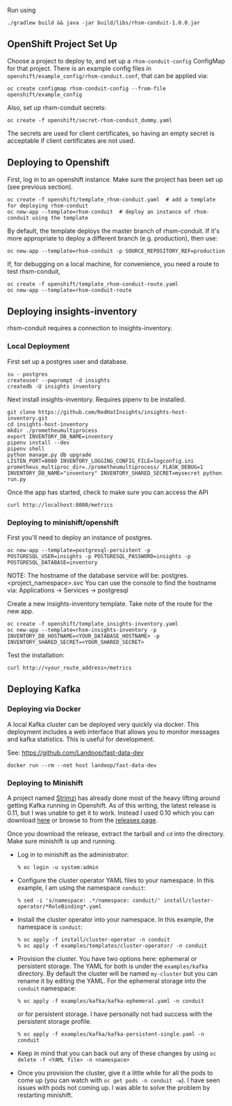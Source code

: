 Run using

```
./gradlew build && java -jar build/libs/rhsm-conduit-1.0.0.jar
```

## OpenShift Project Set Up

Choose a project to deploy to, and set up a `rhsm-conduit-config` ConfigMap for that project.
There is an example config files in `openshift/example_config/rhsm-conduit.conf`, that can be applied via:

```
oc create configmap rhsm-conduit-config --from-file openshift/example_config
```

Also, set up rhsm-conduit secrets:

```
oc create -f openshift/secret-rhsm-conduit_dummy.yaml
```

The secrets are used for client certificates, so having an empty secret is acceptable if client certificates are not used.

## Deploying to Openshift

First, log in to an openshift instance. Make sure the project has been set up (see previous section).

```
oc create -f openshift/template_rhsm-conduit.yaml  # add a template for deploying rhsm-conduit
oc new-app --template=rhsm-conduit  # deploy an instance of rhsm-conduit using the template
```

By default, the template deploys the master branch of rhsm-conduit. If it's more appropriate to deploy a different branch (e.g. production), then use:

```
oc new-app --template=rhsm-conduit -p SOURCE_REPOSITORY_REF=production
```

If, for debugging on a local machine, for convenience, you need a route to test rhsm-conduit,

```
oc create -f openshift/template_rhsm-conduit-route.yaml
oc new-app --template=rhsm-conduit-route
```

## Deploying insights-inventory

rhsm-conduit requires a connection to insights-inventory.

### Local Deployment

First set up a postgres user and database.
```
su - postgres
createuser --pwprompt -d insights
createdb -U insights inventory
```

Next install insights-inventory. Requires pipenv to be installed.

```
git clone https://github.com/RedHatInsights/insights-host-inventory.git
cd insights-host-inventory
mkdir ./prometheumultiprocess
export INVENTORY_DB_NAME=inventory
pipenv install --dev
pipenv shell
python manage.py db upgrade
LISTEN_PORT=8080 INVENTORY_LOGGING_CONFIG_FILE=logconfig.ini prometheus_multiproc_dir=./prometheumultiprocess/ FLASK_DEBUG=1 INVENTORY_DB_NAME="inventory" INVENTORY_SHARED_SECRET=mysecret python run.py
```

Once the app has started, check to make sure you can access the API
```
curl http://localhost:8080/metrics
```


### Deploying to minishift/openshift

First you'll need to deploy an instance of postgres.
```
oc new-app --template=postgresql-persistent -p POSTGRESQL_USER=insights -p POSTGRESQL_PASSWORD=insights -p POSTGRESQL_DATABASE=inventory
```

NOTE: The hostname of the database service will be: postgres.<project_namespace>.svc
      You can use the console to find the hostname via: Applications ->  Services -> postgresql

Create a new insights-inventory template. Take note of the route for the new app.

```
oc create -f openshift/template_insights-inventory.yaml
oc new-app --template=rhsm-insights-inventory -p INVENTORY_DB_HOSTNAME=<YOUR_DATABASE_HOSTNAME> -p INVENTORY_SHARED_SECRET=<YOUR_SHARED_SECRET>
```

Test the installation:
```
curl http://<your_route_address>/metrics
```

## Deploying Kafka

### Deploying via Docker

A local Kafka cluster can be deployed very quickly via docker. This deployment includes
a web interface that allows you to monitor messages and kafka statistics. This is useful
for development.

See: https://github.com/Landoop/fast-data-dev

```
docker run --rm --net host landoop/fast-data-dev
```

### Deploying to Minishift

A project named [Strimzi](https://strimzi.io) has already done most of
the heavy lifting around getting Kafka running in Openshift. As of this
writing, the latest release is 0.11, but I was unable to get it to work.
Instead I used 0.10 which you can download
[here](https://github.com/strimzi/strimzi-kafka-operator/releases/download/0.10.0/strimzi-0.10.0.tar.gz)
or browse to from the
[releases page](https://github.com/strimzi/strimzi-kafka-operator/releases).

Once you download the release, extract the tarball and `cd` into the
directory. Make sure minishift is up and running.

* Log in to minishift as the administrator:

  ```
  % oc login -u system:admin
  ```
* Configure the cluster operator YAML files to your namespace. In this
  example, I am using the namespace `conduit`:

  ```
  % sed -i 's/namespace: .*/namespace: conduit/' install/cluster-operator/*RoleBinding*.yaml
  ```
* Install the cluster operator into your namespace. In this example, the
  namespace is `conduit`:

  ```
  % oc apply -f install/cluster-operator -n conduit
  % oc apply -f examples/templates/cluster-operator/ -n conduit
  ```
* Provision the cluster. You have two options here: ephemeral or
  persistent storage. The YAML for both is under the `examples/kafka`
  directory. By default the cluster will be named `my-cluster` but you
  can rename it by editing the YAML. For the ephemeral storage into the
  `conduit` namespace:

  ```
  % oc apply -f examples/kafka/kafka-ephemeral.yaml -n conduit
  ```

  or for persistent storage. I have personally not had success with the
  persistent storage profile.

  ```
  % oc apply -f examples/kafka/kafka-persistent-single.yaml -n conduit
  ```

* Keep in mind that you can back out any of these changes by using `oc
  delete -f <YAML file> -n <namespace>`

* Once you provision the cluster, give it a little while for all the
  pods to come up (you can watch with `oc get pods -n conduit -w`). I
  have seen issues with pods not coming up. I was able to solve the
  problem by restarting minishift.
